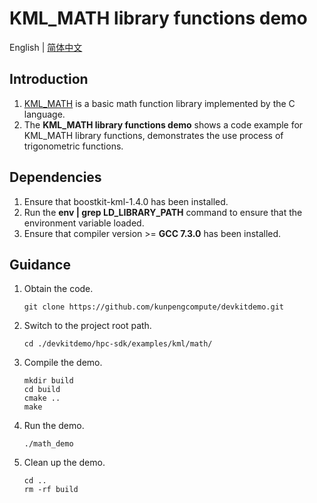 # **KML_MATH library functions demo**

English | [简体中文](README.md)

## Introduction

1. [KML_MATH](https://www.hikunpeng.com/document/detail/en/kunpengaccel/math-lib/devg-kml/kunpengaccel_kml_16_0111.html)
   is a basic math function library implemented by the C language.
2. The **KML_MATH library functions demo** shows a code example for KML_MATH library functions, demonstrates the use process of trigonometric functions.

## Dependencies

1. Ensure that boostkit-kml-1.4.0 has been installed.
2. Run the **env | grep LD_LIBRARY_PATH** command to ensure that the environment variable loaded.
3. Ensure that compiler version >= **GCC 7.3.0** has been installed.

## Guidance

1. Obtain the code.

   ```shell
   git clone https://github.com/kunpengcompute/devkitdemo.git
   ```

2. Switch to the project root path.

   ```shell
   cd ./devkitdemo/hpc-sdk/examples/kml/math/
   ```

3. Compile the demo.

   ```shell
   mkdir build
   cd build
   cmake ..
   make
   ```

4. Run the demo.

   ```shell
   ./math_demo
   ```

5. Clean up the demo.

   ```shell
   cd ..
   rm -rf build
   ```